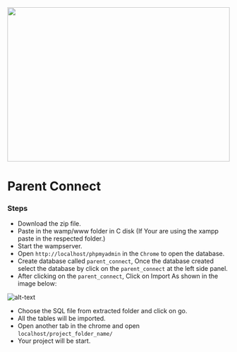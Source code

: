 <div id="header" align="center">
  <img src="https://media.giphy.com/media/L1R1tvI9svkIWwpVYr/giphy.gif" width="100%" height="350px"/>
</div>

# Parent Connect
### Steps 

- Download the zip file.
- Paste in the wamp/www folder in C disk (If Your are using the xampp paste in the respected folder.)
- Start the wampserver.
- Open ```http://localhost/phpmyadmin``` in the ```Chrome``` to open the database.
- Create database called ```parent_connect```, Once the database created select the database by click on the ```parent_connect``` at the left side panel.
- After clicking on the ```parent_connect```, Click on Import As shown in the image below:

![alt-text](https://coolicehost.com/images/phpmyadmin-5.png "Import Database")

- Choose the SQL file from extracted folder and click on go.
- All the tables will be imported.
- Open another tab in the chrome and open ```localhost/project_folder_name/```
- Your project will be start.
